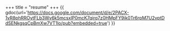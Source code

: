 +++
title = "resume"
+++
{{ gdoc(url='https://docs.google.com/document/d/e/2PACX-1vR8phRROytFLb3Wv6k5mcsxlP0mcK7qirq7z0HMpFY9ik0Tr6rpM7U2vptDdSENkgsqCpBmXw7VT1lo/pub?embedded=true') }}